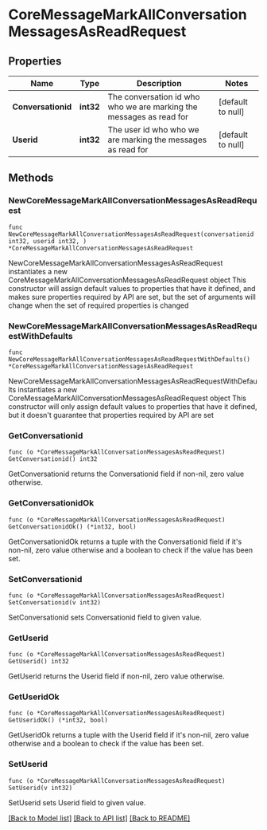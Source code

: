# CoreMessageMarkAllConversationMessagesAsReadRequest

## Properties

Name | Type | Description | Notes
------------ | ------------- | ------------- | -------------
**Conversationid** | **int32** | The conversation id who who we are marking the messages as read for | [default to null]
**Userid** | **int32** | The user id who who we are marking the messages as read for | [default to null]

## Methods

### NewCoreMessageMarkAllConversationMessagesAsReadRequest

`func NewCoreMessageMarkAllConversationMessagesAsReadRequest(conversationid int32, userid int32, ) *CoreMessageMarkAllConversationMessagesAsReadRequest`

NewCoreMessageMarkAllConversationMessagesAsReadRequest instantiates a new CoreMessageMarkAllConversationMessagesAsReadRequest object
This constructor will assign default values to properties that have it defined,
and makes sure properties required by API are set, but the set of arguments
will change when the set of required properties is changed

### NewCoreMessageMarkAllConversationMessagesAsReadRequestWithDefaults

`func NewCoreMessageMarkAllConversationMessagesAsReadRequestWithDefaults() *CoreMessageMarkAllConversationMessagesAsReadRequest`

NewCoreMessageMarkAllConversationMessagesAsReadRequestWithDefaults instantiates a new CoreMessageMarkAllConversationMessagesAsReadRequest object
This constructor will only assign default values to properties that have it defined,
but it doesn't guarantee that properties required by API are set

### GetConversationid

`func (o *CoreMessageMarkAllConversationMessagesAsReadRequest) GetConversationid() int32`

GetConversationid returns the Conversationid field if non-nil, zero value otherwise.

### GetConversationidOk

`func (o *CoreMessageMarkAllConversationMessagesAsReadRequest) GetConversationidOk() (*int32, bool)`

GetConversationidOk returns a tuple with the Conversationid field if it's non-nil, zero value otherwise
and a boolean to check if the value has been set.

### SetConversationid

`func (o *CoreMessageMarkAllConversationMessagesAsReadRequest) SetConversationid(v int32)`

SetConversationid sets Conversationid field to given value.


### GetUserid

`func (o *CoreMessageMarkAllConversationMessagesAsReadRequest) GetUserid() int32`

GetUserid returns the Userid field if non-nil, zero value otherwise.

### GetUseridOk

`func (o *CoreMessageMarkAllConversationMessagesAsReadRequest) GetUseridOk() (*int32, bool)`

GetUseridOk returns a tuple with the Userid field if it's non-nil, zero value otherwise
and a boolean to check if the value has been set.

### SetUserid

`func (o *CoreMessageMarkAllConversationMessagesAsReadRequest) SetUserid(v int32)`

SetUserid sets Userid field to given value.



[[Back to Model list]](../README.md#documentation-for-models) [[Back to API list]](../README.md#documentation-for-api-endpoints) [[Back to README]](../README.md)


